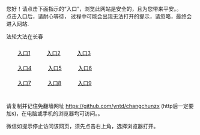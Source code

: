 您好！请点击下面指示的“入口”，浏览此网站是安全的，且为您带来平安。。 <br/>
点击入口后，请耐心等待， 过程中可能会出现无法打开的提示，请忽略，最终会进入网站. </br>

法轮大法在长春<br/>
<div style="padding:10px"><a style="margin:20px" target="_blank" href="https://d9x9kk35n94n8.cloudfront.net/2Qpsp?pmnalc" id="ccLink1" rel="nofollow">入口1</a> <a target="_blank" style="margin:20px" href="https://d19yq0kol1ep42.cloudfront.net/2Qpsp?hveixah" id="ccLink2" rel="nofollow">入口2</a> <a style="margin:20px" target="_blank" href="https://d1v9fp11t3xwxg.cloudfront.net/2Qpsp?igyogts" id="ccLink3" rel="nofollow">入口3</a></div>

<div style="padding:10px" ><a style="margin:20px" target="_blank" href="https://d9x9kk35n94n8.cloudfront.net/2Qpsp?pmnalc" id="ccLink4" rel="nofollow">入口4</a> <a style="margin:20px" href="https://d19yq0kol1ep42.cloudfront.net/2Qpsp?hveixah" target="_blank" id="ccLink5" rel="nofollow">入口5</a> <a style="margin:20px" href="https://d1v9fp11t3xwxg.cloudfront.net/2Qpsp?igyogts" target="_blank" id="ccLink6" rel="nofollow">入口6</a></div>

<div style="padding:10px"><a style="margin:20px" target="_blank" href="https://d9x9kk35n94n8.cloudfront.net/2Qpsp?pmnalc" id="ccLink7" rel="nofollow">入口7</a> <a style="margin:20px" href="https://d19yq0kol1ep42.cloudfront.net/2Qpsp?hveixah" target="_blank" id="ccLink8" rel="nofollow">入口8</a> <a style="margin:20px" target="_blank" href="https://d1v9fp11t3xwxg.cloudfront.net/2Qpsp?igyogts" id="ccLink9" rel="nofollow">入口9</a></div>

<br/>



请复制并记住免翻墙网址 https://github.com/yntd/changchunzx (http后一定要加s)，在电脑或手机的浏览器均可访问。。<br/>

微信如提示停止访问该网页，须先点击右上角，选择浏览器打开。
